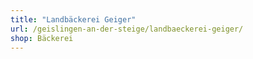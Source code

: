 ```yaml
---
title: "Landbäckerei Geiger"
url: /geislingen-an-der-steige/landbaeckerei-geiger/
shop: Bäckerei
---
```

